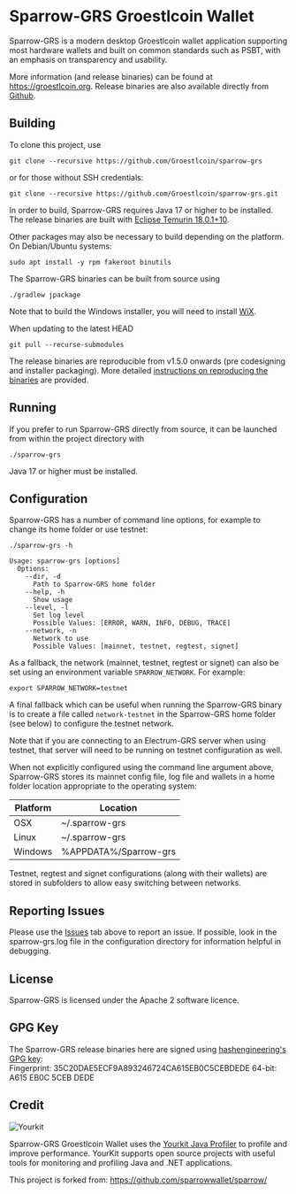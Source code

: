# Sparrow-GRS Groestlcoin Wallet

Sparrow-GRS is a modern desktop Groestlcoin wallet application supporting most hardware wallets and built on common standards such as PSBT, with an emphasis on transparency and usability.

More information (and release binaries) can be found at https://groestlcoin.org. Release binaries are also available directly from [Github](https://github.com/Groestlcoin/sparrow-grs/releases).

## Building

To clone this project, use

`git clone --recursive https://github.com/Groestlcoin/sparrow-grs`

or for those without SSH credentials:

`git clone --recursive https://github.com/Groestlcoin/sparrow-grs.git`

In order to build, Sparrow-GRS requires Java 17 or higher to be installed.
The release binaries are built with [Eclipse Temurin 18.0.1+10](https://github.com/adoptium/temurin18-binaries/releases/tag/jdk-18.0.1%2B10).

Other packages may also be necessary to build depending on the platform. On Debian/Ubuntu systems:

`sudo apt install -y rpm fakeroot binutils`


The Sparrow-GRS binaries can be built from source using

`./gradlew jpackage`

Note that to build the Windows installer, you will need to install [WiX](https://github.com/wixtoolset/wix3/releases).

When updating to the latest HEAD

`git pull --recurse-submodules`

The release binaries are reproducible from v1.5.0 onwards (pre codesigning and installer packaging). More detailed [instructions on reproducing the binaries](docs/reproducible.md) are provided.

## Running

If you prefer to run Sparrow-GRS directly from source, it can be launched from within the project directory with

`./sparrow-grs`

Java 17 or higher must be installed.

## Configuration

Sparrow-GRS has a number of command line options, for example to change its home folder or use testnet:

```
./sparrow-grs -h

Usage: sparrow-grs [options]
  Options:
    --dir, -d
      Path to Sparrow-GRS home folder
    --help, -h
      Show usage
    --level, -l
      Set log level
      Possible Values: [ERROR, WARN, INFO, DEBUG, TRACE]      
    --network, -n
      Network to use
      Possible Values: [mainnet, testnet, regtest, signet]
```

As a fallback, the network (mainnet, testnet, regtest or signet) can also be set using an environment variable `SPARROW_NETWORK`. For example:

`export SPARROW_NETWORK=testnet`

A final fallback which can be useful when running the Sparrow-GRS binary is to create a file called ``network-testnet`` in the Sparrow-GRS home folder (see below) to configure the testnet network.

Note that if you are connecting to an Electrum-GRS server when using testnet, that server will need to be running on testnet configuration as well.

When not explicitly configured using the command line argument above, Sparrow-GRS stores its mainnet config file, log file and wallets in a home folder location appropriate to the operating system:

| Platform | Location              |
|----------|-----------------------|
| OSX      | ~/.sparrow-grs        |
| Linux    | ~/.sparrow-grs        |
| Windows  | %APPDATA%/Sparrow-grs |

Testnet, regtest and signet configurations (along with their wallets) are stored in subfolders to allow easy switching between networks.

## Reporting Issues

Please use the [Issues](https://github.com/Groestlcoin/sparrow-grs/issues) tab above to report an issue. If possible, look in the sparrow-grs.log file in the configuration directory for information helpful in debugging.

## License

Sparrow-GRS is licensed under the Apache 2 software licence.

## GPG Key

The Sparrow-GRS release binaries here are signed using [hashengineering's GPG key](https://keybase.io/hashengineering):  
Fingerprint: 35C20DAE5ECF9A893246724CA615EB0C5CEBDEDE
64-bit: A615 EB0C 5CEB DEDE

## Credit

![Yourkit](https://www.yourkit.com/images/yklogo.png)

Sparrow-GRS Groestlcoin Wallet uses the [Yourkit Java Profiler](https://www.yourkit.com/java/profiler/) to profile and improve performance.
YourKit supports open source projects with useful tools for monitoring and profiling Java and .NET applications.

This project is forked from: https://github.com/sparrowwallet/sparrow/
